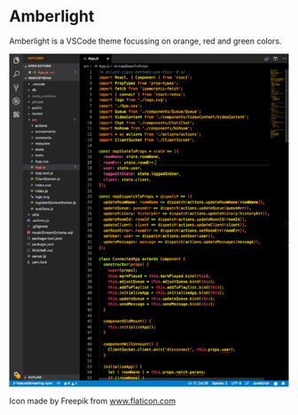 # Amberlight

Amberlight is a VSCode theme focussing on orange, red and green colors.

![screenshot](https://github.com/sfreeman422/Amberlight/blob/master/pics/amberlight.png)

Icon made by Freepik from www.flaticon.com 
